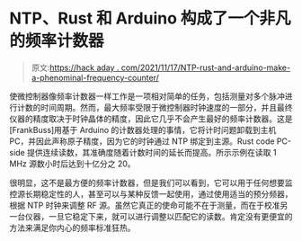 # NTP、Rust 和 Arduino 构成了一个非凡的频率计数器

> 原文:[https://hack aday . com/2021/11/17/NTP-rust-and-arduino-make-a-phenominal-frequency-counter/](https://hackaday.com/2021/11/17/ntp-rust-and-arduino-make-a-phenomenal-frequency-counter/)

使微控制器像频率计数器一样工作是一项相对简单的任务，包括测量对多个脉冲进行计数的时间周期。然而，最大频率受限于微控制器时钟速度的一部分，并且最终仪器的精度取决于时钟晶体的精度，因此它几乎不会产生最好的频率计数器。这是[FrankBuss]用基于 Arduino 的计数器处理的事情，它将计时问题卸载到主机 PC，并因此声称原子精度，因为它的时钟通过 NTP 绑定到主源。Rust code PC-side 提供连续读数，其准确度随着计数时间的延长而提高。所示示例在读取 1 MHz 源数小时后达到十亿分之 20。

很明显，这不是最方便的频率计数器，但是我们可以看到，它可以用于任何想要监控源长期稳定性的人，甚至可以与某种反馈一起使用，通过使用适当的预分频器，根据 NTP 时钟来调整 RF 源。虽然它真正的使命可能不在于测量，而在于校准另一台仪器，一旦它稳定下来，就可以进行调整以匹配它的读数。肯定没有更便宜的方法来满足你内心的频率标准狂热。
